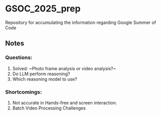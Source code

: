 # GSOC_2025_prep
Repository for accumulating the information regarding Google Summer of Code

## Notes
### Questions:
1. Solved: ~Photo frame analysis or video analysis?~
2. Do LLM perform reasoning?
3. Which reasoning model to use?

### Shortcomings:
1. Not accurate in Hands-free and screen interaction.
2. Batch Video Processing Challenges
